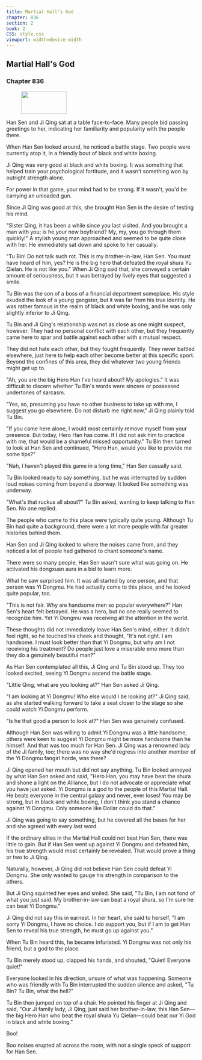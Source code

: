 ```yaml
---
title: Martial Hall's God
chapter: 836
section: 2
book: 2
CSS: style.css
viewport: width=device-width
---
```


## Martial Hall's God

### Chapter 836

<figure>
	<img src="../Images/gem.gif" alt="" id="gem" width="120" height="60" />
</figure>

Han Sen and Ji Qing sat at a table face-to-face. Many people bid passing greetings to her, indicating her familiarity and popularity with the people there.

When Han Sen looked around, he noticed a battle stage. Two people were currently atop it, in a friendly bout of black and white boxing.

Ji Qing was very good at black and white boxing. It was something that helped train your psychological fortitude, and it wasn't something won by outright strength alone.

For power in that game, your mind had to be strong. If it wasn't, you'd be carrying an unloaded gun.

Since Ji Qing was good at this, she brought Han Sen in the desire of testing his mind.

"Sister Qing, it has been a while since you last visited. And you brought a man with you; is he your new boyfriend? My, my, you go through them quickly!" A stylish young man approached and seemed to be quite close with her. He immediately sat down and spoke to her casually.

"Tu Bin! Do not talk such rot. This is my brother-in-law, Han Sen. You must have heard of him, yes? He is the big hero that defeated the royal shura Yu Qielan. He is not like you." When Ji Qing said that, she conveyed a certain amount of seriousness, but it was betrayed by lively eyes that suggested a smile.

Tu Bin was the son of a boss of a financial department someplace. His style exuded the look of a young gangster, but it was far from his true identity. He was rather famous in the realm of black and white boxing, and he was only slightly inferior to Ji Qing.

Tu Bin and Ji Qing's relationship was not as close as one might suspect, however. They had no personal conflict with each other, but they frequently came here to spar and battle against each other with a mutual respect.

They did not hate each other, but they fought frequently. They never battled elsewhere, just here to help each other become better at this specific sport. Beyond the confines of this area, they did whatever two young friends might get up to.

"Ah, you are the big Hero Han I've heard about? My apologies." It was difficult to discern whether Tu Bin's words were sincere or possessed undertones of sarcasm.

"Yes, so, presuming you have no other business to take up with me, I suggest you go elsewhere. Do not disturb me right now," Ji Qing plainly told Tu Bin.

"If you came here alone, I would most certainly remove myself from your presence. But today, Hero Han has come. If I did not ask him to practice with me, that would be a shameful missed opportunity." Tu Bin then turned to look at Han Sen and continued, "Hero Han, would you like to provide me some tips?"

"Nah, I haven't played this game in a long time," Han Sen casually said.

Tu Bin looked ready to say something, but he was interrupted by sudden loud noises coming from beyond a doorway. It looked like something was underway.

"What's that ruckus all about?" Tu Bin asked, wanting to keep talking to Han Sen. No one replied.

The people who came to this place were typically quite young. Although Tu Bin had quite a background, there were a lot more people with far greater histories behind them.

Han Sen and Ji Qing looked to where the noises came from, and they noticed a lot of people had gathered to chant someone's name.

There were so many people, Han Sen wasn't sure what was going on. He activated his dongxuan aura in a bid to learn more.

What he saw surprised him. It was all started by one person, and that person was Yi Dongmu. He had actually come to this place, and he looked quite popular, too.

"This is not fair. Why are handsome men so popular everywhere?" Han Sen's heart felt betrayed. He was a hero, but no one really seemed to recognize him. Yet Yi Dongmu was receiving all the attention in the world.

These thoughts did not immediately leave Han Sen's mind, either. It didn't feel right, so he touched his cheek and thought, "It's not right. I am handsome. I must look better than that Yi Dongmu, but why am I not receiving his treatment? Do people just love a miserable emo more than they do a genuinely beautiful man?"

As Han Sen contemplated all this, Ji Qing and Tu Bin stood up. They too looked excited, seeing Yi Dongmu ascend the battle stage.

"Little Qing, what are you looking at?" Han Sen asked Ji Qing.

"I am looking at Yi Dongmu! Who else would I be looking at?" Ji Qing said, as she started walking forward to take a seat closer to the stage so she could watch Yi Dongmu perform.

"Is he that good a person to look at?" Han Sen was genuinely confused.

Although Han Sen was willing to admit Yi Dongmu was a little handsome, others were keen to suggest Yi Dongmu might be more handsome than he himself. And that was too much for Han Sen. Ji Qing was a renowned lady of the Ji family, too; there was no way she'd regress into another member of the Yi Dongmu fangirl horde, was there?

Ji Qing opened her mouth but did not say anything. Tu Bin looked annoyed by what Han Sen asked and said, "Hero Han, you may have beat the shura and shone a light on the Alliance, but I do not advocate or appreciate what you have just asked. Yi Dongmu is a god to the people of this Martial Hall. He beats everyone in the central galaxy and never, ever loses! You may be strong, but in black and white boxing, I don't think you stand a chance against Yi Dongmu. Only someone like Dollar could do that."

Ji Qing was going to say something, but he covered all the bases for her and she agreed with every last word.

If the ordinary elites in the Martial Hall could not beat Han Sen, there was little to gain. But if Han Sen went up against Yi Dongmu and defeated him, his true strength would most certainly be revealed. That would prove a thing or two to Ji Qing.

Naturally, however, Ji Qing did not believe Han Sen could defeat Yi Dongmu. She only wanted to gauge his strength in comparison to the others.

But Ji Qing squinted her eyes and smiled. She said, "Tu Bin, I am not fond of what you just said. My brother-in-law can beat a royal shura, so I'm sure he can beat Yi Dongmu."

Ji Qing did not say this in earnest. In her heart, she said to herself, "I am sorry Yi Dongmu, I have no choice. I do support you, but if I am to get Han Sen to reveal his true strength, he must go up against you."

When Tu Bin heard this, he became infuriated. Yi Dongmu was not only his friend, but a god to the place.

Tu Bin merely stood up, clapped his hands, and shouted, "Quiet! Everyone quiet!"

Everyone looked in his direction, unsure of what was happening. Someone who was friendly with Tu Bin interrupted the sudden silence and asked, "Tu Bin? Tu Bin, what the hell?"

Tu Bin then jumped on top of a chair. He pointed his finger at Ji Qing and said, "Our Ji family lady, Ji Qing, just said her brother-in-law, this Han Sen—the big Hero Han who beat the royal shura Yu Qielan—could beat our Yi God in black and white boxing."

Boo!

Boo noises erupted all across the room, with not a single speck of support for Han Sen.